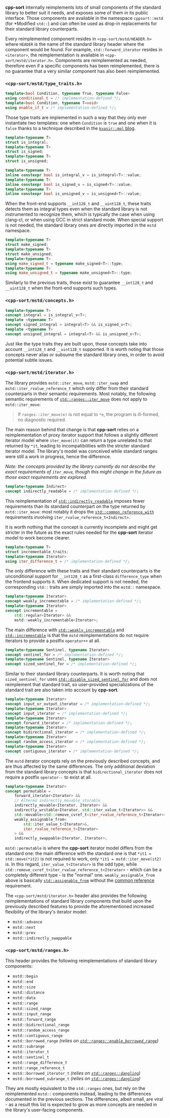 **cpp-sort** internally reimplements lots of small components of the standard library to better suit it needs, and exposes some of them in its public interface. Those components are available in the namespace `cppsort::mstd` (for *Modified `std::`) and can often be used as drop-in replacements for their standard library counterparts.

Every reimplemented component resides in `<cpp-sort/mstd/HEADER.h>` where `HEADER` is the name of the standard library header where the component would be found. For example, `std::forward_iterator` resides in `<iterator>`, the reimplementation is available in `<cpp-sort/mstd/iterator.h>`. Components are reimplemented as needed, therefore even if a specific components has been reimplemented, there is no guarantee that a very similar component has also been reimplemented.

### `<cpp-sort/mstd/type_traits.h>`

```cpp
template<bool Condition, typename True, typename False>
using conditional_t = /* implementation-defined */;
template<bool Condition, typename T=void>
using enable_if_t = /* implementation-defined */;
```

Those type traits are implemented in such a way that they only ever instantiate two templates: one when `Condition` is `true` and one when it is `false` thanks to a technique described in the [`kvasir::mpl` blog][kvasir-conditional].

```cpp
template<typename T>
struct is_integral;
template<typename T>
struct is_signed;
template<typename T>
struct is_unsigned;

template<typename T>
inline constexpr bool is_integral_v = is_integral<T>::value;
template<typename T>
inline constexpr bool is_signed_v = is_signed<T>::value;
template<typename T>
inline constexpr bool is_unsigned_v = is_unsigned<T>::value;
```

When the front-end supports `__int128_t` and `__uint128_t`, these traits detects them as integral types even when the standard library is not instrumented to recognize them, which is typically the case when using clang-cl, or when using GCC in strict standard mode. When special support is not needed, the standard library ones are directly imported in the `mstd` namespace.

```cpp
template<typename T>
struct make_signed;
template<typename T>
struct make_unsigned;
template<typename T>
using make_signed_t = typename make_signed<T>::type;
template<typename T>
using make_unsigned_t = typename make_unsigned<T>::type;
```

Similarly to the previous traits, those exist to guarantee `__int128_t` and `__uint128_t` when the front-end supports such types.

### `<cpp-sort/mstd/concepts.h>`

```cpp
template<typename T>
concept integral = is_integral_v<T>;
template <typename T>
concept signed_integral = integral<T> && is_signed_v<T>;
template <typename T>
concept unsigned_integral = integral<T> && is_unsigned_v<T>;
```

Just like the type traits they are built upon, those concepts take into account `__int128_t` and `__uint128_t` supported. It is worth noting that those concepts never alias or subsume the standard library ones, in order to avoid potential subtle issues.

### `<cpp-sort/mstd/iterator.h>`

The library provides `mstd::iter_move`, `mstd::iter_swap` and `mstd::iter_rvalue_reference_t` which only differ from their standard counterparts in their semantic requirements. Most notably, the following semantic requirements of [`std::ranges::iter_move`][std-ranges-iter-move] does not apply to `mstd::iter_move`:

> If `ranges::iter_move(e)` is not equal to `*e`, the program is ill-formed, no diagnostic required.

The main reason behind that change is that **cpp-sort** relies on a reimplementation of proxy iterator support that follows a slightly different iterator model where `iter_move(it)` can return a type unrelated to that returned by `*it`, leading to incompatibilities with the stricter standard iterator model. The library's model was conceived while standard ranges were still a work in progress, hence the difference.

*Note: the concepts provided by the library currently do not describe the exact requirements of `iter_move`, though this might change in the future as those exact requirements are explored.*

```cpp
template<typename Indirect>
concept indirectly_readable = /* implementation-defined */;
```

This reimplementation of [`std::indirectly_readable`][std-indirectly-readable] imposes fewer requirements than its standard counterpart on the type returned by `mstd::iter_move`: most notably it drops the [`std::common_reference_with`][std-common-reference-with] requirements involving `iter_rvalue_reference_t<Indirect>`.

It is worth nothing that the concept is currently incomplete and might get stricter in the future as the exact rules needed for the **cpp-sort** iterator model to work become clearer.

```cpp
template<typename T>
struct incrementable_traits;
template<typename Iterator>
using iter_difference_t = /* implementation-defined */;
```

The only difference with these traits and their standard counterparts is the unconditional support for `__int128_t` as a first-class `difference_type` when the frontend supports it. When dedicated support is not needed, the corresponding `std::` traits are simply imported into the `mstd::` namespace.

```cpp
template<typename Iterator>
concept weakly_incrementable = /* implementation-defined */;
template<typename Iterator>
concept incrementable =
    std::regular<Iterator> &&
    mstd::weakly_incrementable<Iterator>;
```

The main difference with [`std::weakly_incrementable`][std-weakly-incrementable] and [`std::incrementable`][std-incrementable] is that the `mstd` reimplementations do not require iterators to provide a postfix `operator++` at all.

```cpp
template<typename Sentinel, typename Iterator>
concept sentinel_for = /* implementation-defined */;
template<typename Sentinel, typename Iterator>
concept sized_sentinel_for = /* implementation-defined */;
```

Similar to their standard library counterparts. It is worth noting that `sized_sentinel_for` uses [`std::disable_sized_sentinel_for`][std-sized-sentinel-for] and does not reimplement that standard trait, so user-provided specializations of the standard trait are also taken into account by **cpp-sort**.

```cpp
template<typename Iterator>
concept input_or_output_iterator = /* implementation-defined */;
template<typename Iterator>
concept input_iterator = /* implementation-defined */;
template<typename Iterator>
concept forward_iterator = /* implementation-defined */;
template<typename Iterator>
concept bidirectional_iterator = /* implementation-defined */;
template<typename Iterator>
concept random_access_iterator = /* implementation-defined */;
template<typename Iterator>
concept contiguous_iterator = /* implementation-defined */;
```

The `mstd` iterator concepts rely on the previously described concepts, and are thus affected by the same differences. The only additional deviation from the standard library concepts is that `bidirectional_iterator` does not require a postfix `operator--` to exist at all.

```cpp
template<typename Iterator>
concept permutable =
    forward_iterator<Iterator> &&
    // Altered indirectly_movable_storable
    indirectly_movable<Iterator, Iterator> &&
    indirectly_writable<Iterator, std::iter_value_t<Iterator>> &&
    std::movable<std::remove_cvref_t<iter_rvalue_reference_t<Iterator>>> &&
    weakly_assignable_from<
        std::iter_value_t<Iterator>&,
        iter_rvalue_reference_t<Iterator>
    > &&
    indirectly_swappable<Iterator, Iterator>;
```

`mstd::permutable` is where the **cpp-sort** iterator model differs from the standard one: the main difference with the standard one is that `*it1 = std::move(*it2)` is not required to work, only `*it1 = mstd::iter_move(it2)` is. In this regard, `iter_value_t<Iterator>` is the odd type, while `std::remove_cvref_t<iter_rvalue_reference_t<Iterator>` - which can be a completely different type - is the "normal" one. `weakly_assignable_from` above is basically [`std::assignable_from`][std-assignable-from] without the [common reference][std-common-reference-with] requirement.

The `<cpp-sort/mstd/iterator.h>` header also provides the following reimplementations of standard library components that build upon the previously described features to provide the aforementioned increased flexibility of the library's iterator model:
* `mstd::advance`
* `mstd::next`
* `mstd::prev`
* `mstd::indirectly_swappable`

### `<cpp-sort/mstd/ranges.h>`

This header provides the following reimplementations of standard library components:
* `mstd::begin`
* `mstd::end`
* `mstd::size`
* `mstd::distance`
* `mstd::data`
* `mstd::range`
* `mstd::sized_range`
* `mstd::input_range`
* `mstd::forward_range`
* `mstd::bidirectional_range`
* `mstd::random_access_range`
* `mstd::contiguous_range`
* `mstd::borrowed_range` *(relies on [`std::ranges::enable_borrowed_range`][std-borrowed-range])*
* `mstd::subrange`
* `mstd::iterator_t`
* `mstd::sentinel_t`
* `mstd::range_difference_t`
* `mstd::range_reference_t`
* `mstd::borrowed_iterator_t` *(relies on [`std::ranges::dangling`][std-dangling])*
* `mstd::borrowed_subrange_t` *(relies on [`std::ranges::dangling`][std-dangling])*

They are mostly equivalent to the `std::ranges` ones, but rely on the reimplemented `mstd::` components instead, leading to the differences documented in the previous sections. The differences, albeit small, are viral - as a result this list is expected to grow as more concepts are needed in the library's user-facing components.


  [kvasir-conditional]: https://odinthenerd.blogspot.com/2017/03/start-simple-with-conditional-why.html
  [std-assignable-from]: https://en.cppreference.com/w/cpp/concepts/assignable_from
  [std-borrowed-range]: https://en.cppreference.com/w/cpp/ranges/borrowed_range
  [std-common-reference-with]: https://en.cppreference.com/w/cpp/concepts/common_reference_with
  [std-dangling]: https://en.cppreference.com/w/cpp/ranges/dangling
  [std-incrementable]: https://en.cppreference.com/w/cpp/iterator/incrementable
  [std-indirectly-readable]: https://en.cppreference.com/w/cpp/iterator/indirectly_readable
  [std-iter-move]: https://en.cppreference.com/w/cpp/iterator/ranges/iter_move
  [std-ranges-iter-move]: https://en.cppreference.com/w/cpp/iterator/ranges/iter_move
  [std-sized-sentinel-for]: https://en.cppreference.com/w/cpp/iterator/sized_sentinel_for
  [std-weakly-incrementable]: https://en.cppreference.com/w/cpp/iterator/weakly_incrementable
